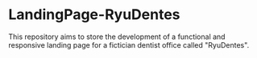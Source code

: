 # LandingPage-RyuDentes
This repository aims to store the development of a functional and responsive landing page for a fictician dentist office called "RyuDentes".
